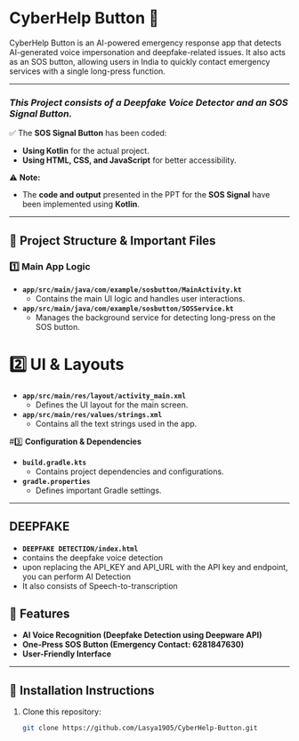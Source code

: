 # CyberHelp Button 🚨  

CyberHelp Button is an AI-powered emergency response app that detects AI-generated voice impersonation and deepfake-related issues. It also acts as an SOS button, allowing users in India to quickly contact emergency services with a single long-press function.  


---
### ***This Project consists of a Deepfake Voice Detector and an SOS Signal Button.***  
✅ The **SOS Signal Button** has been coded:  
- **Using Kotlin** for the actual project.  
- **Using HTML, CSS, and JavaScript** for better accessibility.  

⚠️ **Note:**  
- The **code and output** presented in the PPT for the **SOS Signal** have been implemented using **Kotlin**.
---

## 📂 Project Structure & Important Files  

### 1️⃣ **Main App Logic**  
- **`app/src/main/java/com/example/sosbutton/MainActivity.kt`**  
  - Contains the main UI logic and handles user interactions.  
- **`app/src/main/java/com/example/sosbutton/SOSService.kt`**  
  - Manages the background service for detecting long-press on the SOS button.  

# 2️⃣ **UI & Layouts**  
- **`app/src/main/res/layout/activity_main.xml`**  
  - Defines the UI layout for the main screen.  
- **`app/src/main/res/values/strings.xml`**  
  - Contains all the text strings used in the app.  

#3️⃣ **Configuration & Dependencies**  
- **`build.gradle.kts`**  
  - Contains project dependencies and configurations.  
- **`gradle.properties`**  
  - Defines important Gradle settings.  

---
## DEEPFAKE
- **`DEEPFAKE DETECTION/index.html`**
- contains the deepfake voice detection
- upon replacing the API_KEY  and API_URL with the API key and endpoint, you can perform AI     Detection
- It also consists of  Speech-to-transcription


## 🚀 Features  
- **AI Voice Recognition (Deepfake Detection using Deepware API)**  
- **One-Press SOS Button (Emergency Contact: 6281847630)**  
- **User-Friendly Interface**  

---

## 🔧 Installation Instructions  
1. Clone this repository:  
   ```sh
   git clone https://github.com/Lasya1905/CyberHelp-Button.git
